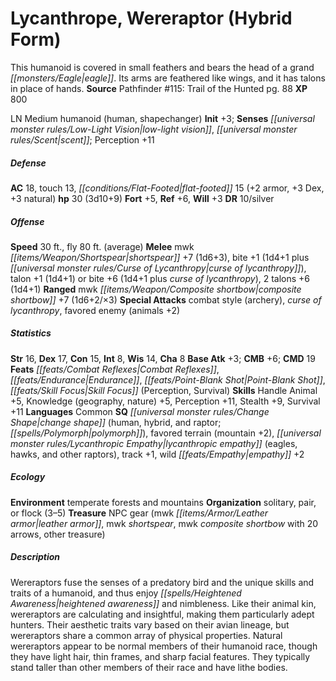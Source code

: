 ﻿---
cssclass: [monsters]
title1: Lycanthrope, Wereraptor (Hybrid Form)
desc_short: This humanoid is covered in small feathers and bears the head of a grand
  eagle. Its arms are feathered like wings, and it has talons in place of hands.
title2: Wereraptor (Hybrid Form)
CR: 3
sources:
- name: 'Pathfinder #115: Trail of the Hunted'
  page: 88
  link: http://paizo.com/products/btpy9npj
XP: 800
alignment: LN
size: Medium
type: humanoid
subtypes:
- human
- shapechanger
initiative:
  bonus: 3
senses:
  low-light vision: true
  scent: true
AC:
  AC: 18
  touch: 13
  flat_footed: 15
  components:
    armor: 2
    dex: 3
    natural: 3
HP:
  HP: 30
  long: 3d10+9
saves:
  fort: 5
  ref: 6
  will: 3
DR:
- amount: 10
  weakness: silver
speeds:
  base: 30
  fly: 80
  fly_maneuverability: average
attacks:
  melee:
  - - text: mwk shortspear +7 (1d6+3)
      entries:
      - - damage: 1d6+3
      attack: mwk shortspear
      bonus:
      - 7
    - text: bite +1 (1d4+1 plus curse of lycanthropy)
      entries:
      - - damage: 1d4+1
        - effect: curse of lycanthropy
      attack: bite
      bonus:
      - 1
    - text: talon +1 (1d4+1)
      entries:
      - - damage: 1d4+1
      attack: talon
      bonus:
      - 1
  - - text: bite +6 (1d4+1 plus curse of lycanthropy)
      entries:
      - - damage: 1d4+1
        - effect: curse of lycanthropy
      attack: bite
      bonus:
      - 6
    - text: 2 talons +6 (1d4+1)
      entries:
      - - damage: 1d4+1
      count: 2
      attack: talons
      bonus:
      - 6
  ranged:
  - - text: mwk composite shortbow +7 (1d6+2/×3)
      entries:
      - - damage: 1d6+2
          crit_multiplier: 3
      attack: mwk composite shortbow
      bonus:
      - 7
  special:
  - combat style (archery)
  - curse of lycanthropy
  - favored enemy (animals +2)
ability_scores:
  STR: 16
  DEX: 17
  CON: 15
  INT: 8
  WIS: 14
  CHA: 8
BAB: 3
CMB: 6
CMD: 19
feats:
- name: Combat Reflexes
- name: Endurance
- name: Point-Blank Shot
- name: Skill Focus (Perception)
- name: Skill Focus (Survival)
skills:
  Handle Animal: 5
  Knowledge (geography): 5
  Knowledge (nature): 5
  Perception: 11
  Stealth: 9
  Survival: 11
languages:
- Common
special_qualities:
- change shape (human, hybrid, and raptor; polymorph)
- favored terrain (mountain +2)
- lycanthropic empathy (eagles, hawks, and other raptors)
- track +1
- wild empathy +2
ecology:
  environment: temperate forests and mountains
  organization: solitary, pair, or flock (3-5)
  treasure_type: NPC Gear
  treasure:
  - mwk leather armor
  - mwk shortspear
  - mwk composite shortbow with 20 arrows
  - other treasure
desc_long: Wereraptors fuse the senses of a predatory bird and the unique skills and
  traits of a humanoid, and thus enjoy heightened awareness and nimbleness. Like their
  animal kin, wereraptors are calculating and insightful, making them particularly
  adept hunters. Their aesthetic traits vary based on their avian lineage, but wereraptors
  share a common array of physical properties. Natural wereraptors appear to be normal
  members of their humanoid race, though they have light hair, thin frames, and sharp
  facial features. They typically stand taller than other members of their race and
  have lithe bodies.

---

# Lycanthrope, Wereraptor (Hybrid Form)
This humanoid is covered in small feathers and bears the head of a grand _[[monsters/Eagle|eagle]]_. Its arms are feathered like wings, and it has talons in place of hands.
**Source** Pathfinder #115: Trail of the Hunted pg. 88
**XP** 800

LN Medium humanoid (human, shapechanger)
**Init** +3; **Senses** _[[universal monster rules/Low-Light Vision|low-light vision]]_, _[[universal monster rules/Scent|scent]]_; Perception +11

##### Defense

**AC** 18, touch 13, _[[conditions/Flat-Footed|flat-footed]]_ 15 (+2 armor, +3 Dex, +3 natural)
**hp** 30 (3d10+9)
**Fort** +5, **Ref** +6, **Will** +3
**DR** 10/silver

##### Offense
**Speed** 30 ft., fly 80 ft. (average)
**Melee** mwk _[[items/Weapon/Shortspear|shortspear]]_ +7 (1d6+3), bite +1 (1d4+1 plus _[[universal monster rules/Curse of Lycanthropy|curse of lycanthropy]]_), talon +1 (1d4+1) or bite +6 (1d4+1 plus _curse of lycanthropy_), 2 talons +6 (1d4+1)
**Ranged** mwk _[[items/Weapon/Composite shortbow|composite shortbow]]_ +7 (1d6+2/×3)
**Special Attacks** combat style (archery), _curse of lycanthropy_, favored enemy (animals +2)

##### Statistics
**Str** 16, **Dex** 17, **Con** 15, **Int** 8, **Wis** 14, **Cha** 8
**Base Atk** +3; **CMB** +6; **CMD** 19
**Feats** _[[feats/Combat Reflexes|Combat Reflexes]]_, _[[feats/Endurance|Endurance]]_, _[[feats/Point-Blank Shot|Point-Blank Shot]]_, _[[feats/Skill Focus|Skill Focus]]_ (Perception, Survival)
**Skills** Handle Animal +5, Knowledge (geography, nature) +5, Perception +11, Stealth +9, Survival +11
**Languages** Common
**SQ** _[[universal monster rules/Change Shape|change shape]]_ (human, hybrid, and raptor; _[[spells/Polymorph|polymorph]]_), favored terrain (mountain +2), _[[universal monster rules/Lycanthropic Empathy|lycanthropic empathy]]_ (eagles, hawks, and other raptors), track +1, wild _[[feats/Empathy|empathy]]_ +2

##### Ecology

**Environment** temperate forests and mountains
**Organization** solitary, pair, or flock (3–5)
**Treasure** NPC gear (mwk _[[items/Armor/Leather armor|leather armor]]_, mwk _shortspear_, mwk _composite shortbow_ with 20 arrows, other treasure)

##### Description

Wereraptors fuse the senses of a predatory bird and the unique skills and traits of a humanoid, and thus enjoy _[[spells/Heightened Awareness|heightened awareness]]_ and nimbleness. Like their animal kin, wereraptors are calculating and insightful, making them particularly adept hunters. Their aesthetic traits vary based on their avian lineage, but wereraptors share a common array of physical properties. Natural wereraptors appear to be normal members of their humanoid race, though they have light hair, thin frames, and sharp facial features. They typically stand taller than other members of their race and have lithe bodies.